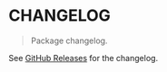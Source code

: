 # CHANGELOG

> Package changelog.

See [GitHub Releases](https://github.com/stdlib-js/regexp-filename/releases) for the changelog.